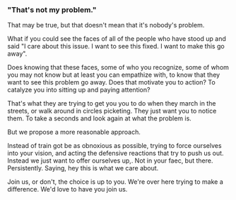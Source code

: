 ### "That's not my problem."

That may be true, but that doesn't mean that it's nobody's problem.

What if you could see the faces of all of the people who have stood up and said "I care about this issue. I want to see this fixed. I want to make this go away".

Does knowing that these faces, some of who you recognize, some of whom you may not know but at least you can empathize with, to know that they want to see this problem go away. Does that motivate you to action? To catalyze you into sitting up and paying attention?

That's what they are trying to get you you to do when they march in the streets, or walk around in circles picketing. They just want you to notice them. To take a seconds and look again at what the problem is.

But we propose a more reasonable approach. 

Instead of train got be as obnoxious as possible, trying to force ourselves into your vision, and acting the defensive reactions that try to push us out. Instead we just want to offer ourselves up,. Not in your faec, but there. Persistently. Saying, hey this is what we care about.

Join us, or don't, the choice is up to you. We're over here trying to make a difference. We'd love to have you join us.
